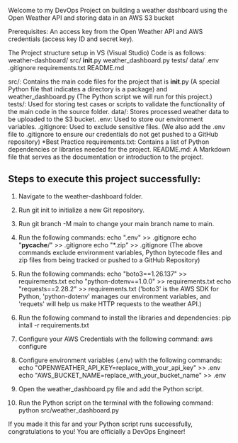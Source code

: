Welcome to my DevOps Project on building a weather dashboard using the Open Weather API and storing data in an AWS S3 bucket

Prerequisites: An access key from the Open Weather API and AWS credentials (access key ID and secret key).

The Project structure setup in VS (Visual Studio) Code is as follows:
        weather-dashboard/
        src/
          __init__.py
          weather_dashboard.py
        tests/
        data/
        .env
        .gitignore
        requirements.txt
        README.md

src/: Contains the main code files for the project that is __init__.py (A special Python file that indicates a directory is a package) and weather_dashboard.py (The Python script we will run for this project.)
tests/: Used for storing test cases or scripts to validate the functionality of the main code in the source folder.
data/: Stores processed weather data to be uploaded to the S3 bucket.
.env: Used to store our environment variables.
.gitignore: Used to exclude sensitive files. (We also add the .env file to .gitignore to ensure our credentials do not get pushed to a GitHub repository) *Best Practice
requirements.txt: Contains a list of Python dependencies or libraries needed for the project.
README.md: A Markdown file that serves as the documentation or introduction to the project.

## Steps to execute this project successfully:

1. Navigate to the weather-dashboard folder.
2. Run git init to initialize a new Git repository.
3. Run git branch -M main to change your main branch name to main.
4. Run the following commands:
    echo ".env" >> .gitignore
    echo "__pycache__/" >> .gitignore
    echo "*.zip" >> .gitignore
(The above commands exclude environment variables, Python bytecode files and zip files from being tracked or pushed to a GitHub Repository)

5. Run the following commands:
    echo "boto3==1.26.137" >> requirements.txt
    echo "python-dotenv==1.0.0" >> requirements.txt
    echo "requests==2.28.2" >> requirements.txt
 ('boto3' is the AWS SDK for Python, 'python-dotenv' manages our environment variables, and 'requets' will help us make HTTP requests to the weather API.)

6. Run the following command to install the libraries and dependencies:
    pip intall -r requirements.txt

7. Configure your AWS Credentials with the following command:
    aws configure

8. Configure environment variables (.env) with the following commands:
  echo "OPENWEATHER_API_KEY=replace_with_your_api_key" >> .env
  echo "AWS_BUCKET_NAME=replace_with_your_bucket_name" >> .env

10. Open the weather_dashboard.py file and add the Python script.
11. Run the Python script on the terminal with the following command:
      python src/weather_dashboard.py

If you made it this far and your Python script runs successfully, congratulations to you! You are officially a DevOps Engineer!
